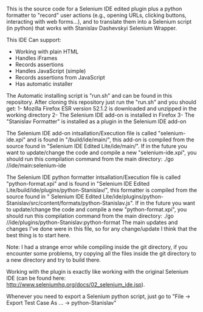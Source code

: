 This is the source code for a Selenium IDE edited plugin plus a python formatter to "record" user actions (e.g., opening URLs,
clicking buttons, interacting with web forms...), and to translate them into a Selenium script (in python) that works with Stanislav Dashevskyi Selenium Wrapper.


This IDE Can support:

* Working with plain HTML
* Handles iFrames
* Records assertions
* Handles JavaScript (simple)
* Records assertions from JavaScript
* Has automatic installer

The Automatic installing script is "run.sh" and can be found in this repository.
After cloning this repository just run the "run.sh" and you should get:
1- Mozilla Firefox ESR version 52.1.2 is downloaded and unzipped in the working directory
2- The Selenium IDE add-on is installed in Firefox
3- The "Stanislav Formatter" is installed as a plugin in the Selenium IDE add-on

The Selenium IDE add-on intsallation/Execution file is called "selenium-ide.xpi" and is found in "/build/ide/main/", this add-on is compiled from the source
found in "Selenium IDE Edited Lite/ide/main/". If in the future you want to update/change the code and compile a new "selenium-ide.xpi",
you should run this compilation command from the main directory:
./go //ide/main:selenium-ide

The Selenium IDE python formatter intsallation/Execution file is called "python-format.xpi" and is found in "Selenium IDE Edited Lite/build/ide/plugins/python-Stanislav/", this formatter is compiled from the source found in " Selenium IDE Edited Lite/ide/plugins/python-Stanislav/src/content/formats/python-Stanislav.js".
If in the future you want to update/change the code and compile a new "python-format.xpi",
you should run this compilation command from the main directory:
./go //ide/plugins/python-Stanislav:python-format
The main updates and changes I've done were in this file, so for any change/update I think that the best thing is to start here.

Note: I had a strange error while compiling inside the git directory, if you encounter some problems, try copying all the files inside the git directory to a new directory and try to build there.


Working with the plugin is exactly like working with the original Selenium IDE (can be found here: http://www.seleniumhq.org/docs/02_selenium_ide.jsp).

Whenever you need to export a Selenium python script, just go to "File -> Export Test Case As ... -> python-Stanislav"
